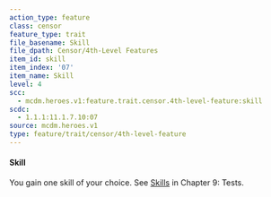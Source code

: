 ```yaml
---
action_type: feature
class: censor
feature_type: trait
file_basename: Skill
file_dpath: Censor/4th-Level Features
item_id: skill
item_index: '07'
item_name: Skill
level: 4
scc:
  - mcdm.heroes.v1:feature.trait.censor.4th-level-feature:skill
scdc:
  - 1.1.1:11.1.7.10:07
source: mcdm.heroes.v1
type: feature/trait/censor/4th-level-feature
---
```


#### Skill

You gain one skill of your choice. See [Skills](#page-268-0) in Chapter 9: Tests.
